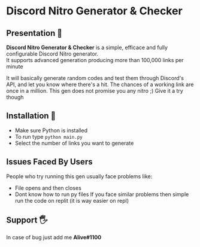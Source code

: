 # Discord Nitro Generator & Checker

## Presentation 📖
**Discord Nitro Generator & Checker** is a simple, efficace and fully configurable Discord Nitro generator.  
It supports advanced generation producing more than 100,000 links per minute

It will basically generate random codes and test them through Discord's API, and let you know where there's a hit.
The chances of a working link are once in a million. This gen does not promise you any nitro ;) Give it a try though

## Installation 💾

- Make sure Python is installed
- To run type `python main.py`
- Select the number of links you want to generate

## Issues Faced By Users
People who try running this gen usually face problems like:
- File opens and then closes
- Dont know how to run py files
If you face similar problems then simple run the code on replit (it is way easier on repl)

## Support 🖐
In case of bug just add me **Alive#1100**
